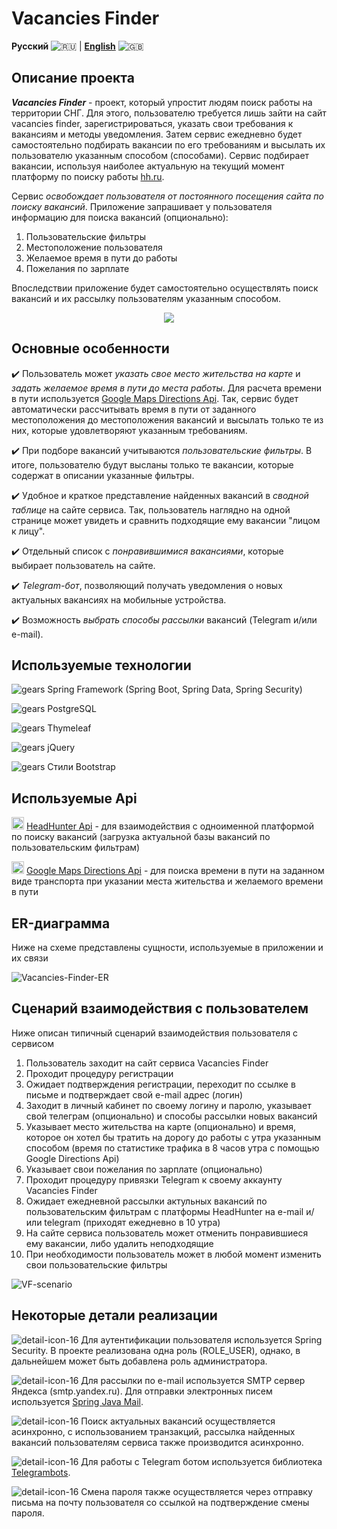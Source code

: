 # Vacancies Finder

**Русский** ![:ru:](https://flagcdn.com/20x15/ru.png) | [**English**](docs-eng/README.md) ![:gb:](https://flagcdn.com/20x15/gb.png)

## Описание проекта

***Vacancies Finder*** - проект, который упростит людям поиск работы на территории СНГ. Для этого, пользователю требуется лишь зайти на сайт vacancies finder, зарегистрироваться, указать свои требования к вакансиям и методы уведомления. Затем сервис ежедневно будет самостоятельно подбирать вакансии по его требованиям и высылать их пользователю указанным способом (способами). Сервис подбирает вакансии, используя наиболее актуальную на текущий момент платформу по поиску работы [hh.ru](https://hh.ru).

Сервис *освобождает пользователя от постоянного посещения сайта по поиску вакансий*. Приложение запрашивает у пользователя информацию для поиска вакансий (опционально):
1. Пользовательские фильтры
2. Местоположение пользователя
3. Желаемое время в пути до работы
4. Пожелания по зарплате

Впоследствии приложение будет самостоятельно осуществлять поиск вакансий и их рассылку пользователям указанным способом.

<p align="center">
  <img src="https://user-images.githubusercontent.com/74429654/129240802-c93b4684-2d90-40ec-87dd-7e6878fbb1d9.png" />
</p>

## Основные особенности

:heavy_check_mark: Пользователь может *указать свое место жительства на карте* и *задать желаемое время в пути до места работы*. Для расчета времени в пути используется [Google Maps Directions Api](https://developers.google.com/maps/documentation/directions/overview). Так, сервис будет автоматически рассчитывать время в пути от заданного местоположения до местоположения вакансий и высылать только те из них, которые удовлетворяют указанным требованиям.

:heavy_check_mark: При подборе вакансий учитываются *пользовательские фильтры*. В итоге, пользователю будут высланы только те вакансии, которые содержат в описании указанные фильтры.

:heavy_check_mark: Удобное и краткое представление найденных вакансий в *сводной таблице* на сайте сервиса. Так, пользователь наглядно на одной странице может увидеть и сравнить подходящие ему вакансии "лицом к лицу".

:heavy_check_mark: Отдельный список с *понравившимися вакансиями*, которые выбирает пользователь на сайте.

:heavy_check_mark: *Telegram-бот*, позволяющий получать уведомления о новых актуальных вакансиях на мобильные устройства.

:heavy_check_mark: Возможность *выбрать способы рассылки* вакансий (Telegram и/или e-mail).

## Используемые технологии

![gears](https://user-images.githubusercontent.com/74429654/129231585-78765455-d571-422d-ba9e-3a384c81cdcc.png) Spring Framework (Spring Boot, Spring Data, Spring Security)

![gears](https://user-images.githubusercontent.com/74429654/129231585-78765455-d571-422d-ba9e-3a384c81cdcc.png) PostgreSQL

![gears](https://user-images.githubusercontent.com/74429654/129231585-78765455-d571-422d-ba9e-3a384c81cdcc.png) Thymeleaf

![gears](https://user-images.githubusercontent.com/74429654/129231585-78765455-d571-422d-ba9e-3a384c81cdcc.png) jQuery

![gears](https://user-images.githubusercontent.com/74429654/129231585-78765455-d571-422d-ba9e-3a384c81cdcc.png) Стили Bootstrap

## Используемые Api

<img width="20" alt="api-point" src="https://user-images.githubusercontent.com/74429654/129253188-07fee198-13fc-49ab-8150-d101e2029b48.png"/> [HeadHunter Api](https://github.com/hhru/api) - для взаимодействия с одноименной платформой по поиску вакансий (загрузка актуальной базы вакансий по пользовательским фильтрам)

<img width="20" alt="api-point" src="https://user-images.githubusercontent.com/74429654/129253188-07fee198-13fc-49ab-8150-d101e2029b48.png"/> [Google Maps Directions Api](https://developers.google.com/maps/documentation/directions/overview) - для поиска времени в пути на заданном виде транспорта при указании места жительства и желаемого времени в пути

## ER-диаграмма

Ниже на схеме представлены сущности, используемые в приложении и их связи


![Vacancies-Finder-ER](https://user-images.githubusercontent.com/74429654/130314613-78c84ed6-99cc-4505-83c2-45dadcdeb4c7.png)

## Сценарий взаимодействия с пользователем

Ниже описан типичный сценарий взаимодействия пользователя с сервисом

1. Пользователь заходит на сайт сервиса Vacancies Finder
2. Проходит процедуру регистрации
3. Ожидает подтверждения регистрации, переходит по ссылке в письме и подтверждает свой e-mail адрес (логин)
4. Заходит в личный кабинет по своему логину и паролю, указывает свой телеграм (опционально) и способы рассылки новых вакансий
5. Указывает место жительства на карте (опционально) и время, которое он хотел бы тратить на дорогу до работы с утра указанным способом (время по статистике трафика в 8 часов утра с помощью Google Directions Api)
6. Указывает свои пожелания по зарплате (опционально)
7. Проходит процедуру привязки Telegram к своему аккаунту Vacancies Finder
8. Ожидает ежедневной рассылки актульных вакансий по пользовательским фильтрам с платформы HeadHunter на e-mail и/или telegram (приходят ежедневно в 10 утра)
9. На сайте сервиса пользователь может отменить понравившиеся ему вакансии, либо удалить неподходящие
10. При необходимости пользователь может в любой момент изменить свои пользовательские фильтры

![VF-scenario](https://user-images.githubusercontent.com/74429654/130245250-1521c8ee-60e3-4bfc-807c-3ff6f6eacf34.png)

## Некоторые детали реализации

![detail-icon-16](https://user-images.githubusercontent.com/74429654/130313016-57a118cd-83b8-4c1a-893b-94cbb82650e5.png) Для аутентификации пользователя используется Spring Security. В проекте реализована одна роль (ROLE_USER), однако, в дальнейшем может быть добавлена роль администратора.

![detail-icon-16](https://user-images.githubusercontent.com/74429654/130313016-57a118cd-83b8-4c1a-893b-94cbb82650e5.png) Для рассылки по e-mail используется SMTP сервер Яндекса (smtp.yandex.ru). Для отправки электронных писем используется [Spring Java Mail](https://docs.spring.io/spring-framework/docs/3.2.x/spring-framework-reference/html/mail.html).

![detail-icon-16](https://user-images.githubusercontent.com/74429654/130313016-57a118cd-83b8-4c1a-893b-94cbb82650e5.png) Поиск актуальных вакансий осуществляется асинхронно, с использованием транзакций, рассылка найденных вакансий пользователям сервиса также производится асинхронно.

![detail-icon-16](https://user-images.githubusercontent.com/74429654/130313016-57a118cd-83b8-4c1a-893b-94cbb82650e5.png) Для работы с Telegram ботом используется библиотека [Telegrambots](https://github.com/rubenlagus/TelegramBots).

![detail-icon-16](https://user-images.githubusercontent.com/74429654/130313016-57a118cd-83b8-4c1a-893b-94cbb82650e5.png) Смена пароля также осуществляется через отправку письма на почту пользователя со ссылкой на подтверждение смены пароля.
